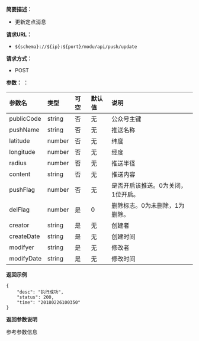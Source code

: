 **简要描述：** 

- 更新定点消息


**请求URL：** 
- ` ${schema}://${ip}:${port}/modu/api/push/update `
  
**请求方式：**
- POST 

**参数：** ：

| 参数名 | 类型 | 可空 | 默认值 | 说明 |
| :-- | :-- | :-- | :-- | :-- |
| publicCode | string | 否 | 无 | 公众号主键 |
| pushName | string | 否 | 无 | 推送名称 |
| latitude | number | 否 | 无 | 纬度 |
| longitude | number | 否 | 无 | 经度 |
| radius | number | 否 | 无 | 推送半径 |
| content | string | 否 | 无 | 推送内容 |
| pushFlag | number | 否 | 无 | 是否开启该推送。0为关闭，1位开启。 |
| delFlag | number | 是 | 0 | 删除标志。0为未删除，1为删除。 |
| creator | string | 是 | 无 | 创建者 |
| createDate | string | 是 | 无 | 创建时间 |
| modifyer | string | 是 | 无 | 修改者 |
| modifyDate | string | 是 | 无 | 修改时间 |


 **返回示例**

``` 
{
    "desc": "执行成功",
    "status": 200,
    "time": "20180226100350"
}
```

 **返回参数说明** 

参考参数信息





